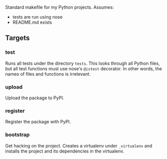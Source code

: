 Standard makefile for my Python projects. Assumes:

* tests are run using nose
* README.md exists

## Targets

### test

Runs all tests under the directory `tests`. This looks through all Python files,
but all test functions must use nose's `@istest` decorator. In other words,
the names of files and functions is irrelevant.
    
### upload

Upload the package to PyPI.
    
### register

Register the package with PyPI.

### bootstrap

Get hacking on the project. Creates a virtualenv under `_virtualenv` and
installs the project and its dependencies in the virtualenv.

